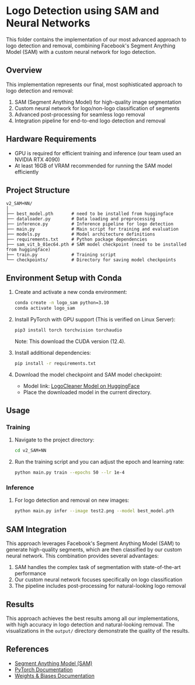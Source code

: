 # Logo Detection using SAM and Neural Networks

This folder contains the implementation of our most advanced approach to logo detection and removal, combining Facebook's Segment Anything Model (SAM) with a custom neural network for logo detection.

## Overview

This implementation represents our final, most sophisticated approach to logo detection and removal:

1. SAM (Segment Anything Model) for high-quality image segmentation
2. Custom neural network for logo/non-logo classification of segments
3. Advanced post-processing for seamless logo removal
4. Integration pipeline for end-to-end logo detection and removal

## Hardware Requirements

- GPU is required for efficient training and inference (our team used an NVIDIA RTX 4090)
- At least 16GB of VRAM recommended for running the SAM model efficiently

## Project Structure

```
v2_SAM+NN/
│
├── best_model.pth       # need to be installed from huggingface
├── dataloader.py        # Data loading and preprocessing
├── inference.py         # Inference pipeline for logo detection
├── main.py              # Main script for training and evaluation
├── models.py            # Model architecture definitions
├── requirements.txt     # Python package dependencies
├── sam_vit_b_01ec64.pth # SAM model checkpoint (need to be installed from huggingface)
├── train.py             # Training script
└── checkpoints/         # Directory for saving model checkpoints
```

## Environment Setup with Conda

1. Create and activate a new conda environment:
   ```bash
   conda create -n logo_sam python=3.10
   conda activate logo_sam
   ```

2. Install PyTorch with GPU support (This is verified on Linux Server):
   ```bash
   pip3 install torch torchvision torchaudio
   ```
   Note: This download the CUDA version (12.4).

3. Install additional dependencies:
   ```bash
   pip install -r requirements.txt
   ```

4. Download the model checkpoint and SAM model checkpoint:
   - Model link: [LogoCleaner Model on HuggingFace](https://huggingface.co/PeterDAI/LogoCleaner/tree/main)
   - Place the downloaded model in the current directory.

## Usage

### Training

1. Navigate to the project directory:
   ```bash
   cd v2_SAM+NN
   ```

2. Run the training script and you can adjust the epoch and learning rate:
   ```bash
   python main.py train --epochs 50 --lr 1e-4
   ```

### Inference

1. For logo detection and removal on new images:
   ```bash
   python main.py infer --image test2.png --model best_model.pth
   ```


## SAM Integration

This approach leverages Facebook's Segment Anything Model (SAM) to generate high-quality segments, which are then classified by our custom neural network. This combination provides several advantages:

1. SAM handles the complex task of segmentation with state-of-the-art performance
2. Our custom neural network focuses specifically on logo classification
3. The pipeline includes post-processing for natural-looking logo removal

## Results

This approach achieves the best results among all our implementations, with high accuracy in logo detection and natural-looking removal. The visualizations in the `output/` directory demonstrate the quality of the results.

## References

- [Segment Anything Model (SAM)](https://github.com/facebookresearch/segment-anything)
- [PyTorch Documentation](https://pytorch.org/docs/stable/index.html)
- [Weights & Biases Documentation](https://docs.wandb.ai/)